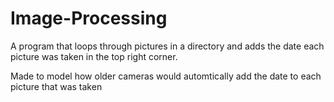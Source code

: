 # Image-Processing
 
A program that loops through pictures in a directory and adds the date each picture was taken in the top right corner.

Made to model how older cameras would automtically add the date to each picture that was taken
